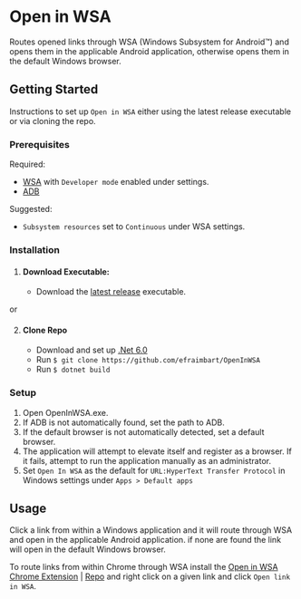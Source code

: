 ﻿# Open in WSA

Routes opened links through WSA (Windows Subsystem for Android™) and opens them in the applicable Android application, otherwise opens them in the default Windows browser.

## Getting Started

Instructions to set up `Open in WSA` either using the latest release executable or via cloning the repo.

### Prerequisites

Required:

* [WSA](http://aka.ms/AmazonAppstore) with `Developer mode` enabled under settings.
* [ADB](https://developer.android.com/studio/releases/platform-tools)

Suggested: 

* `Subsystem resources` set to `Continuous` under WSA settings.

### Installation

1. #### Download Executable: 
    * Download the [latest release](https://github.com/efraimbart/OpenInWSA/releases/latest) executable.

or

2. #### Clone Repo
    
   * Download and set up [.Net 6.0](https://dotnet.microsoft.com/download/dotnet/6.0) 
   * Run `$ git clone https://github.com/efraimbart/OpenInWSA`
   * Run `$ dotnet build`


### Setup
1. Open OpenInWSA.exe.
2. If ADB is not automatically found, set the path to ADB.
3. If the default browser is not automatically detected, set a default browser.
4. The application will attempt to elevate itself and register as a browser. If it fails, attempt to run the application manually as an administrator.
5. Set `Open In WSA` as the default for `URL:HyperText Transfer Protocol` in Windows settings under `Apps > Default apps`

## Usage

Click a link from within a Windows application and it will route through WSA and open in the applicable Android application. if none are found the link will open in the default Windows browser.

To route links from within Chrome through WSA install the [Open in WSA Chrome Extension](https://chrome.google.com/webstore/detail/nkfpikoflncblmlajlcagaflndiijhhl) | [Repo](https://github.com/efraimbart/OpenInWSAChromeExtension) and right click on a given link and click `Open link in WSA`.